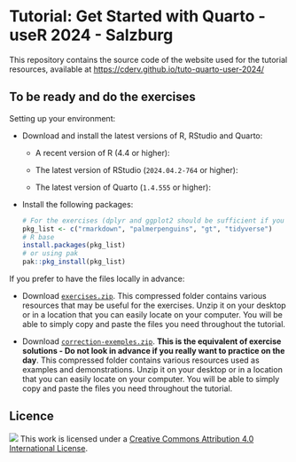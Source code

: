 # Tutorial: Get Started with Quarto - useR 2024 - Salzburg


This repository contains the source code of the website used for the
tutorial resources, available at
https://cderv.github.io/tuto-quarto-user-2024/

## To be ready and do the exercises

Setting up your environment:

- Download and install the latest versions of R, RStudio and Quarto:

  - A recent version of R (4.4 or higher):

  - The latest version of RStudio (`2024.04.2-764` or higher):

  - The latest version of Quarto (`1.4.555` or higher):

- Install the following packages:

  ``` r
  # For the exercises (dplyr and ggplot2 should be sufficient if you don't want the entire tidyverse)
  pkg_list <- c("rmarkdown", "palmerpenguins", "gt", "tidyverse") 
  # R base
  install.packages(pkg_list)
  # or using pak
  pak::pkg_install(pkg_list)
  ```

If you prefer to have the files locally in advance:

- Download [`exercises.zip`](exercises.zip). This compressed folder
  contains various resources that may be useful for the exercises. Unzip
  it on your desktop or in a location that you can easily locate on your
  computer. You will be able to simply copy and paste the files you need
  throughout the tutorial.

- Download [`correction-exemples.zip`](correction-exemples.zip). **This
  is the equivalent of exercise solutions - Do not look in advance if
  you really want to practice on the day**. This compressed folder
  contains various resources used as examples and demonstrations. Unzip
  it on your desktop or in a location that you can easily locate on your
  computer. You will be able to simply copy and paste the files you need
  throughout the tutorial.

## Licence

![](https://i.creativecommons.org/l/by/4.0/88x31.png) This work is
licensed under a [Creative Commons Attribution 4.0 International
License](https://creativecommons.org/licenses/by/4.0/).
